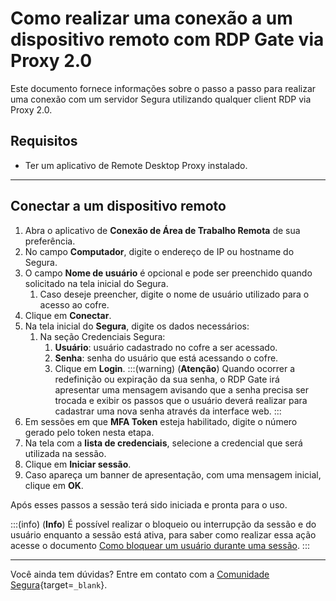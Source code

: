 # Como realizar uma conexão a um dispositivo remoto com RDP Gate via Proxy 2.0

Este documento fornece informações sobre o passo a passo para realizar uma conexão com um servidor Segura utilizando qualquer client RDP via Proxy 2.0.

## Requisitos

* Ter um aplicativo de Remote Desktop Proxy instalado.

---
## Conectar a um dispositivo remoto

1. Abra o aplicativo de **Conexão de Área de Trabalho Remota** de sua preferência.
2. No campo **Computador**, digite o endereço de IP ou hostname do Segura.
3. O campo **Nome de usuário** é opcional e pode ser preenchido quando solicitado na tela inicial do Segura. 
    1. Caso deseje preencher, digite o nome de usuário utilizado para o acesso ao cofre.
4. Clique em **Conectar**.
5. Na tela inicial do **Segura**, digite os dados necessários:
    1. Na seção Credenciais Segura:
        1. **Usuário**: usuário cadastrado no cofre a ser acessado.
        2. **Senha**: senha do usuário que está acessando o cofre.
        3. Clique em **Login**.
        :::(warning) (**Atenção**)
        Quando ocorrer a redefinição ou expiração da sua senha, o RDP Gate irá apresentar uma mensagem avisando que a senha precisa ser trocada e exibir os passos que o usuário deverá realizar para cadastrar uma nova senha através da interface web.
        :::
6. Em sessões em que **MFA Token** esteja habilitado, digite o número gerado pelo token nesta etapa.
7. Na tela com a **lista de credenciais**, selecione a credencial que será utilizada na sessão.
8. Clique em **Iniciar sessão**.
9. Caso apareça um banner de apresentação, com uma mensagem inicial, clique em **OK**.

Após esses passos a sessão terá sido iniciada e pronta para o uso.

:::(info) (**Info**)
É possível realizar o bloqueio ou interrupção da sessão e do usuário enquanto a sessão está ativa, para saber como realizar essa ação acesse o documento [Como bloquear um usuário durante uma sessão](/v4/docs/pt/pam-session-how-to-block-a-user-during-a-session).
:::

---
Você ainda tem dúvidas? Entre em contato com a [Comunidade Segura](https://community.Segura.io/){target=`_blank`}.
